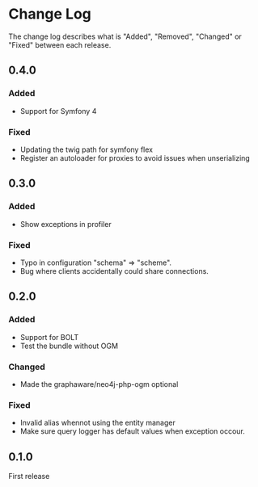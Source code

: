 # Change Log

The change log describes what is "Added", "Removed", "Changed" or "Fixed" between each release. 

## 0.4.0

### Added

- Support for Symfony 4

### Fixed

- Updating the twig path for symfony flex
- Register an autoloader for proxies to avoid issues when unserializing

## 0.3.0

### Added

- Show exceptions in profiler

### Fixed

- Typo in configuration "schema" => "scheme".
- Bug where clients accidentally could share connections.

## 0.2.0

### Added

* Support for BOLT
* Test the bundle without OGM

### Changed

* Made the graphaware/neo4j-php-ogm optional

### Fixed

* Invalid alias whennot using the entity manager
* Make sure query logger has default values when exception occour.

## 0.1.0

First release
